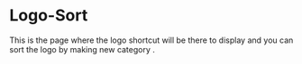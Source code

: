 # Logo-Sort
This is the page where the logo shortcut will be there to display and you can sort the logo by making new category .
